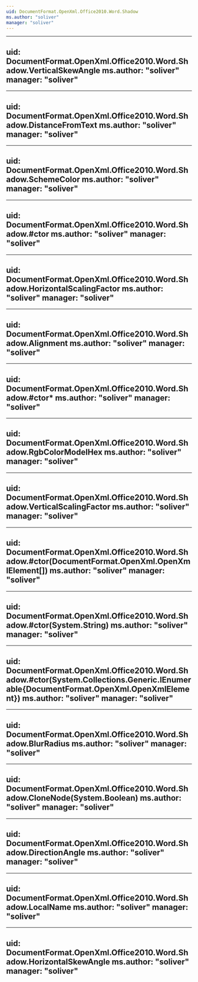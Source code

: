 ```yaml
---
uid: DocumentFormat.OpenXml.Office2010.Word.Shadow
ms.author: "soliver"
manager: "soliver"
---
```


---
uid: DocumentFormat.OpenXml.Office2010.Word.Shadow.VerticalSkewAngle
ms.author: "soliver"
manager: "soliver"
---

---
uid: DocumentFormat.OpenXml.Office2010.Word.Shadow.DistanceFromText
ms.author: "soliver"
manager: "soliver"
---

---
uid: DocumentFormat.OpenXml.Office2010.Word.Shadow.SchemeColor
ms.author: "soliver"
manager: "soliver"
---

---
uid: DocumentFormat.OpenXml.Office2010.Word.Shadow.#ctor
ms.author: "soliver"
manager: "soliver"
---

---
uid: DocumentFormat.OpenXml.Office2010.Word.Shadow.HorizontalScalingFactor
ms.author: "soliver"
manager: "soliver"
---

---
uid: DocumentFormat.OpenXml.Office2010.Word.Shadow.Alignment
ms.author: "soliver"
manager: "soliver"
---

---
uid: DocumentFormat.OpenXml.Office2010.Word.Shadow.#ctor*
ms.author: "soliver"
manager: "soliver"
---

---
uid: DocumentFormat.OpenXml.Office2010.Word.Shadow.RgbColorModelHex
ms.author: "soliver"
manager: "soliver"
---

---
uid: DocumentFormat.OpenXml.Office2010.Word.Shadow.VerticalScalingFactor
ms.author: "soliver"
manager: "soliver"
---

---
uid: DocumentFormat.OpenXml.Office2010.Word.Shadow.#ctor(DocumentFormat.OpenXml.OpenXmlElement[])
ms.author: "soliver"
manager: "soliver"
---

---
uid: DocumentFormat.OpenXml.Office2010.Word.Shadow.#ctor(System.String)
ms.author: "soliver"
manager: "soliver"
---

---
uid: DocumentFormat.OpenXml.Office2010.Word.Shadow.#ctor(System.Collections.Generic.IEnumerable{DocumentFormat.OpenXml.OpenXmlElement})
ms.author: "soliver"
manager: "soliver"
---

---
uid: DocumentFormat.OpenXml.Office2010.Word.Shadow.BlurRadius
ms.author: "soliver"
manager: "soliver"
---

---
uid: DocumentFormat.OpenXml.Office2010.Word.Shadow.CloneNode(System.Boolean)
ms.author: "soliver"
manager: "soliver"
---

---
uid: DocumentFormat.OpenXml.Office2010.Word.Shadow.DirectionAngle
ms.author: "soliver"
manager: "soliver"
---

---
uid: DocumentFormat.OpenXml.Office2010.Word.Shadow.LocalName
ms.author: "soliver"
manager: "soliver"
---

---
uid: DocumentFormat.OpenXml.Office2010.Word.Shadow.HorizontalSkewAngle
ms.author: "soliver"
manager: "soliver"
---

